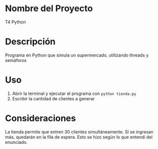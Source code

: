 # Nombre del Proyecto
T4 Python

# Descripción
Programa en Python que simula un supermercado, utilizando threads y semáforos

# Uso
1. Abrir la terminal y ejecutar el programa con `python tienda.py`
2. Escribir la cantidad de clientes a generar

# Consideraciones
La tienda permite que entren 30 clientes simultáneamente. Si se ingresan más, quedarán en la fila de espera. Esto se hizo según lo que entendí del enunciado.

